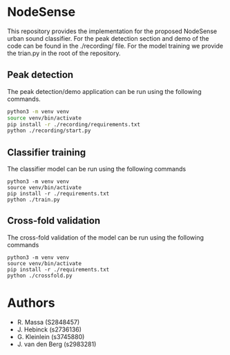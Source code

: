 # NodeSense
This repository provides the implementation for the proposed NodeSense urban sound classifier.
For the peak detection section and demo of the code can be found in the ./recording/ file. 
For the model training we provide the trian.py in the root of the repository.

## Peak detection
The peak detection/demo application can be run using the following commands.
```bash
python3 -m venv venv
source venv/bin/activate
pip install -r ./recording/requirements.txt
python ./recording/start.py
```

## Classifier training
The classifier model can be run using the following commands
```
python3 -m venv venv
source venv/bin/activate
pip install -r ./requirements.txt
python ./train.py
```

## Cross-fold validation
The cross-fold validation of the model can be run using the following commands
```
python3 -m venv venv
source venv/bin/activate
pip install -r ./requirements.txt
python ./crossfold.py
```

# Authors
- R. Massa (S2848457)
- J. Hebinck (s2736136)
- G. Kleinlein (s3745880)
- J. van den Berg (s2983281)
